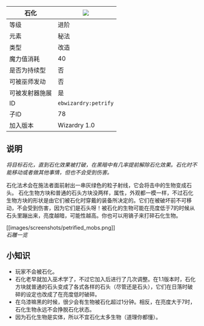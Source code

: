 | 石化 |![](https://github.com/Electroblob77/Wizardry/blob/1.12.2/src/main/resources/assets/ebwizardry/textures/spells/petrify.png)|
|---|---|
| 等级 | 进阶 |
| 元素 | 秘法 |
| 类型 | 改造 |
| 魔力值消耗 | 40 |
| 是否为持续型 | 否 |
| 可被巫师发动 | 否 |
| 可被发射器施展 | 是 |
| ID | `ebwizardry:petrify` |
| 子ID | 78 |
| 加入版本 | Wizardry 1.0 |
## 说明
_将目标石化，直到石化效果被打破，在黑暗中有几率提前解除石化效果。石化时不能移动或者做其他事情，但也不会受到伤害。_

石化法术会在施法者面前射出一串灰绿色的粒子射线，它会将击中的生物变成石头。 石化生物方块和普通的石头方块没两样，属性，外观都一模一样，不过石化生物方块的形状是由它们被石化时穿戴的装备所决定的。它们在被破坏前不可移动，不会受到伤害，因为它们是石头呀！被石化的生物可能在亮度低于7的时候从石头里蹦出来，亮度越暗，可能性越高。你也可以用镐子来打碎石化生物。 

[[images/screenshots/petrified_mobs.png]]  
_石雕一览_

## 小知识
- 玩家不会被石化。
- 石化老早就加入巫术学了，不过它加入后进行了几次调整。在1.1版本时，石化方块就普通的石头变成了各式各样的石头（尽管还是石头），它们在日落时破碎的设定也改成了在亮度低时破碎。
- 在乌漆嘛黑的时候，很少会有生物被石化超过1分钟。相反，在亮度大于7时，石化生物永远不会挣脱石化状态。 
- 因为石化生物是实体，所以不宜石化太多生物（道理你都懂）。
